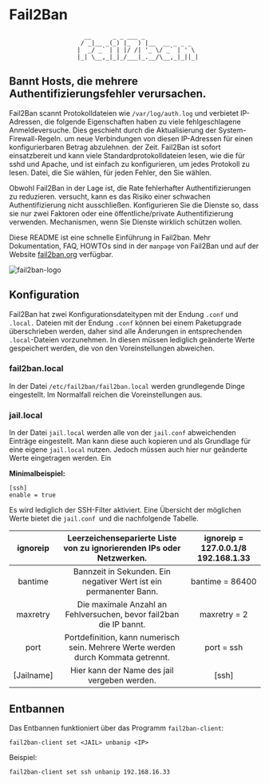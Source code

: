 # Fail2Ban

                         __      _ _ ___ _               
                        / _|__ _(_) |_  ) |__  __ _ _ _  
                       |  _/ _` | | |/ /| '_ \/ _` | ' \ 
                       |_| \__,_|_|_/___|_.__/\__,_|_||_|
                       
## Bannt Hosts, die mehrere Authentifizierungsfehler verursachen.

Fail2Ban scannt Protokolldateien wie `/var/log/auth.log` und verbietet IP-Adressen, die folgende Eigenschaften haben
zu viele fehlgeschlagene Anmeldeversuche. Dies geschieht durch die Aktualisierung der System-Firewall-Regeln.
um neue Verbindungen von diesen IP-Adressen für einen konfigurierbaren Betrag abzulehnen.
der Zeit. Fail2Ban ist sofort einsatzbereit und kann viele Standardprotokolldateien lesen,
wie die für sshd und Apache, und ist einfach zu konfigurieren, um jedes Protokoll zu lesen.
Datei, die Sie wählen, für jeden Fehler, den Sie wählen.

Obwohl Fail2Ban in der Lage ist, die Rate fehlerhafter Authentifizierungen zu reduzieren.
versucht, kann es das Risiko einer schwachen Authentifizierung nicht ausschließen.
Konfigurieren Sie die Dienste so, dass sie nur zwei Faktoren oder eine öffentliche/private Authentifizierung verwenden.
Mechanismen, wenn Sie Dienste wirklich schützen wollen.

Diese README ist eine schnelle Einführung in Fail2ban. Mehr Dokumentation, FAQ, HOWTOs
sind in der `manpage` von Fail2Ban und auf der Website [fail2ban.org](http://www.fail2ban.org) verfügbar.

![fail2ban-logo](https://kk6jyt.com/wp-content/uploads/2015/08/fail2ban-logo.jpg)

## Konfiguration

Fail2Ban hat zwei Konfigurationsdateitypen mit der Endung `.conf` und `.local.` Dateien mit der Endung `.conf` können bei einem Paketupgrade überschrieben werden, daher sind alle Änderungen in entsprechenden `.local`-Dateien vorzunehmen. In diesen müssen lediglich geänderte Werte gespeichert werden, die von den Voreinstellungen abweichen.

### fail2ban.local
In der Datei `/etc/fail2ban/fail2ban.local` werden grundlegende Dinge eingestellt. Im Normalfall reichen die Voreinstellungen aus.

### jail.local

In der Datei `jail.local` werden alle von der `jail.conf` abweichenden Einträge eingestellt. Man kann diese auch kopieren und als Grundlage für eine eigene `jail.local` nutzen. Jedoch müssen auch hier nur geänderte Werte eingetragen werden. Ein 

**Minimalbeispiel:**

```
[ssh]
enable = true
```

Es wird lediglich der SSH-Filter aktiviert. Eine Übersicht der möglichen Werte bietet die `jail.conf `und die nachfolgende Tabelle.

  ignoreip  	|       Leerzeichenseparierte Liste von zu ignorierenden IPs oder Netzwerken.       	| ignoreip = 127.0.0.1/8 192.168.1.33 	|
|:----------:	|:---------------------------------------------------------------------------------:	|:-----------------------------------:	|
|   bantime  	|         Bannzeit in Sekunden. Ein negativer Wert ist ein permanenter Bann.        	|           bantime = 86400           	|
|  maxretry  	|         Die maximale Anzahl an Fehlversuchen, bevor fail2ban die IP bannt.        	|             maxretry = 2            	|
|    port    	| Portdefinition, kann numerisch sein. Mehrere Werte werden durch Kommata getrennt. 	|              port = ssh             	|
| [Jailname] 	|                    Hier kann der Name des jail vergeben werden.                   	|                [ssh]                	|


## Entbannen

Das Entbannen funktioniert über das Programm `fail2ban-client`:

`fail2ban-client set <JAIL> unbanip <IP>`

Beispiel:

`fail2ban-client set ssh unbanip 192.168.16.33`